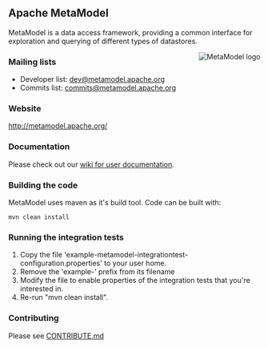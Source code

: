 ## Apache MetaModel

MetaModel is a data access framework, providing a common interface for exploration and querying of different types of datastores.

<div>
<img src="http://metamodel.apache.org/img/logo.png" style="float: right; margin-left: 20px;" alt="MetaModel logo" />
</div>

### Mailing lists

 * Developer list:  dev@metamodel.apache.org
 * Commits list:    commits@metamodel.apache.org

### Website

http://metamodel.apache.org/

### Documentation

Please check out our [wiki for user documentation](http://wiki.apache.org/metamodel/).

### Building the code

MetaModel uses maven as it's build tool. Code can be built with:

```
mvn clean install
```

### Running the integration tests

 1. Copy the file 'example-metamodel-integrationtest-configuration.properties' to your user home.
 2. Remove the 'example-' prefix from its filename
 3. Modify the file to enable properties of the integration tests that you're interested in.
 4. Re-run "mvn clean install".

### Contributing

Please see [CONTRIBUTE.md](CONTRIBUTE.md)